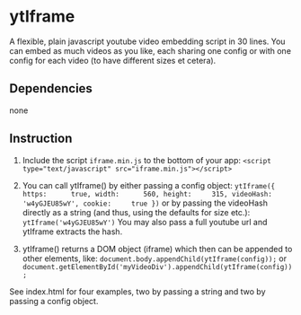 # ytIframe
A flexible, plain javascript youtube video embedding script in 30 lines. You can embed as much videos as you like, each sharing one config or with one config for each video (to have different sizes et cetera).

## Dependencies
none

## Instruction
1. Include the script `iframe.min.js` to the bottom of your app: `<script type="text/javascript" src="iframe.min.js"></script>`

2. You can call ytIframe() by either passing a config object:
`ytIframe({
    https:      true,
    width:      560,
    height:     315,
    videoHash:  'w4yGJEU85wY',
    cookie:     true
})`
or by passing the videoHash directly as a string (and thus, using the defaults for size etc.): `ytIframe('w4yGJEU85wY')` You may also pass a full youtube url and ytIframe extracts the hash.

3. ytIframe() returns a DOM object (iframe) which then can be appended to other elements, like: `document.body.appendChild(ytIframe(config));` or `document.getElementById('myVideoDiv').appendChild(ytIframe(config));`

See index.html for four examples, two by passing a string and two by passing a config object.
